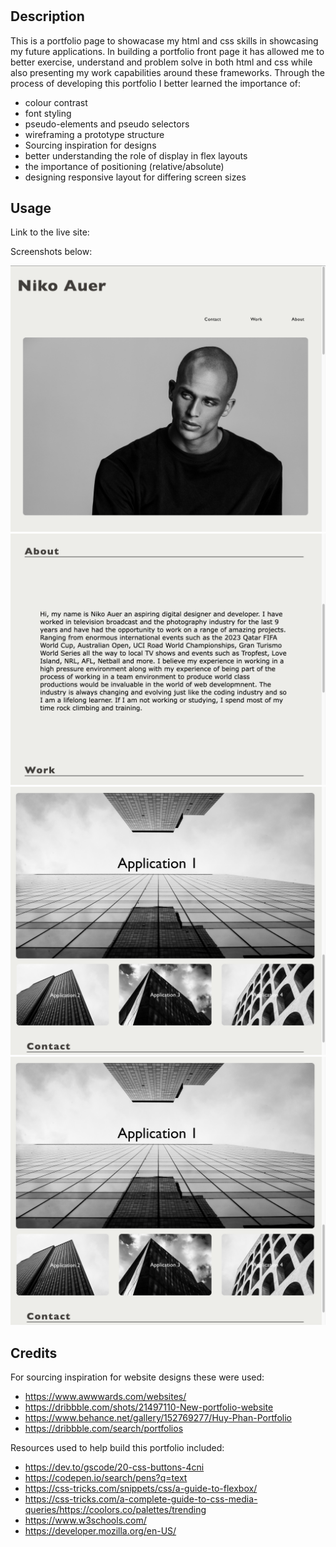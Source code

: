 # <Niko Auer Portfolio>

## Description

This is a portfolio page to showacase my html and css skills in showcasing my future applications. In building a portfolio front page it has allowed me to better exercise, understand and problem solve in both html and css while also presenting my work capabilities around these frameworks. Through the process of developing this portfolio I better learned the importance of:
- colour contrast
- font styling
- pseudo-elements and pseudo selectors
- wireframing a prototype structure
- Sourcing inspiration for designs
- better understanding the role of display in flex layouts
- the importance of positioning (relative/absolute)
- designing responsive layout for differing screen sizes

## Usage

Link to the live site: 

Screenshots below:

![alt text](./Develop/assets/images/screenshot%201.png)
![alt text](./Develop/assets/images/screenshot%202.png)
![alt text](./Develop/assets/images/screenshot%203.png)
![alt text](./Develop/assets/images/screenshot%203.png)

## Credits

For sourcing inspiration for website designs these were used:
- https://www.awwwards.com/websites/
- https://dribbble.com/shots/21497110-New-portfolio-website
- https://www.behance.net/gallery/152769277/Huy-Phan-Portfolio
- https://dribbble.com/search/portfolios

Resources used to help build this portfolio included:
- https://dev.to/gscode/20-css-buttons-4cni
- https://codepen.io/search/pens?q=text
- https://css-tricks.com/snippets/css/a-guide-to-flexbox/
- https://css-tricks.com/a-complete-guide-to-css-media-queries/https://coolors.co/palettes/trending
- https://www.w3schools.com/
- https://developer.mozilla.org/en-US/
